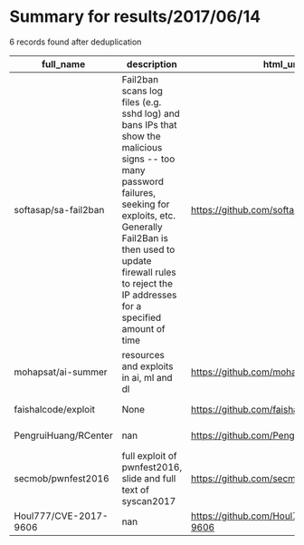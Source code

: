 
# Summary for results/2017/06/14
    
6 records found after deduplication

| full_name | description | html_url | matched_list | matched_count | pushed_at | size | stargazers_count | language | forks_count |
|-----------------------|------------------------------------------------------------------------------------------------------------------------------------------------------------------------------------------------------------------------------------------------------------------|------------------------------------------|----------------|-----------------|---------------------------|--------|--------------------|------------|---------------|
| softasap/sa-fail2ban | Fail2ban scans log files (e.g. sshd log) and bans IPs that show the malicious signs -- too many password failures, seeking for exploits, etc. Generally Fail2Ban is then used to update firewall rules to reject the IP addresses for a specified amount of time | https://github.com/softasap/sa-fail2ban | ['exploit'] | 1 | 2017-06-14 14:22:09+00:00 | 9 | 0 | Shell | 1 |
| mohapsat/ai-summer | resources and exploits in ai, ml and dl | https://github.com/mohapsat/ai-summer | ['exploit'] | 1 | 2017-06-14 03:28:37+00:00 | 1 | 0 | | 0 |
| faishalcode/exploit | None | https://github.com/faishalcode/exploit | ['exploit'] | 1 | 2017-06-14 06:21:17+00:00 | 135 | 1 | PHP | 0 |
| PengruiHuang/RCenter | nan | https://github.com/PengruiHuang/RCenter | ['rce'] | 1 | 2017-06-14 02:36:56+00:00 | 14 | 0 | nan | 0 |
| secmob/pwnfest2016 | full exploit of pwnfest2016, slide and full text of syscan2017 | https://github.com/secmob/pwnfest2016 | ['exploit'] | 1 | 2017-06-14 03:33:26+00:00 | 1569 | 163 | HTML | 52 |
| Houl777/CVE-2017-9606 | nan | https://github.com/Houl777/CVE-2017-9606 | ['cve-2'] | 1 | 2017-06-14 08:15:29+00:00 | 0 | 0 | nan | 0 |
